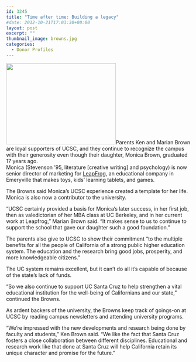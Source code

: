```yaml
---
id: 3245
title: "Time after time: Building a legacy"
#date: 2012-10-21T17:03:30+00:00
layout: post
excerpt: ""
thumbnail_image: browns.jpg
categories:
  - Donor Profiles
---
```

<img class="alignright size-medium wp-image-3246" src="http://live-ucsc-giving.pantheonsite.io/wp-content/uploads/2017/09/browns-300x221.jpg" alt="" width="300" height="221" srcset="https://ucsc-giving.lndo.site/wp-content/uploads/2017/09/browns-300x221.jpg 300w, https://ucsc-giving.lndo.site/wp-content/uploads/2017/09/browns.jpg 671w" sizes="(max-width: 300px) 100vw, 300px" />Parents Ken and Marian Brown are loyal supporters of UCSC, and they continue to recognize the campus with their generosity even though their daughter, Monica Brown, graduated 17 years ago.  
Monica (Stevenson &#8217;95, literature [creative writing] and psychology) is now senior director of marketing for [LeapFrog](http://www.leapfrog.com/en-us/home), an educational company in Emeryville that makes toys, kids&#8217; learning tablets, and games.

The Browns said Monica&#8217;s UCSC experience created a template for her life. Monica is also now a contributor to the university.

&#8220;UCSC certainly provided a basis for Monica&#8217;s later success, in her first job, then as valedictorian of her MBA class at UC Berkeley, and in her current work at Leapfrog,&#8221; Marian Brown said. &#8220;It makes sense to us to continue to support the school that gave our daughter such a good foundation.&#8221;

The parents also give to UCSC to show their commitment &#8220;to the multiple benefits for all the people of California of a strong public higher education system. The education and the research bring good jobs, prosperity, and more knowledgeable citizens.&#8221;

The UC system remains excellent, but it can&#8217;t do all it&#8217;s capable of because of the state&#8217;s lack of funds.

&#8220;So we also continue to support UC Santa Cruz to help strengthen a vital educational institution for the well-being of Californians and our state,&#8221; continued the Browns.

As ardent backers of the university, the Browns keep track of goings-on at UCSC by reading campus newsletters and attending university programs.

&#8220;We&#8217;re impressed with the new developments and research being done by faculty and students,&#8221; Ken Brown said. &#8220;We like the fact that Santa Cruz fosters a close collaboration between different disciplines. Educational and research work like that done at Santa Cruz will help California retain its unique character and promise for the future.&#8221;
